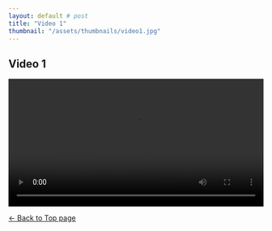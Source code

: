 ```yaml
---
layout: default # post
title: "Video 1"
thumbnail: "/assets/thumbnails/video1.jpg"
---
```


## Video 1

<video controls style="width: 100%; max-width: 1920px;">
  <source src="{{ site.baseurl }}/assets/videos/video1.mp4" type="video/mp4">
  Your browser does not support the video tag.
</video>

<p><a href="{{ site.baseurl }}/"> <- Back to Top page</a></p>
